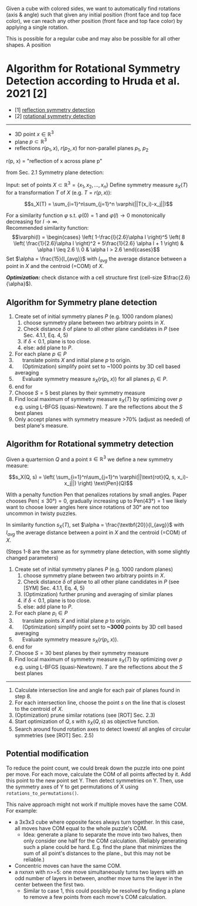 Given a cube with colored sides, we want to automatically find rotations (axis & angle) such that given any initial position (front face and top face color), we can reach any other position (front face and top face color) by applying a single rotation.

This is possible for a regular cube and may also be possible for all other shapes. A position 

# Algorithm for Rotational Symmetry Detection according to Hruda et al. 2021 [2]
- [1] [reflection symmetry detection](https://doi.org/10.1007/s00371-020-02034-w)  
- [2] [rotational symmetry detection](https://doi.org/10.1016/j.cagd.2022.102138)

---

- 3D point $x \in \mathbb{R}^3$
- plane $p \subset \mathbb{R}^3$
- reflections $r(p_1, x)$, $r(p_2, x)$ for non-parallel planes $p_1$, $p_2$

r(p, x) = "reflection of x across plane p"

from Sec. 2.1
Symmetry plane detection:

Input: set of points $X \subset \mathbb{R}^3 = \{x_1, x_2, ..., x_n\}$
Define symmetry measure $s_X(T)$ for a transformation $T$ of $X$ (e.g. $T=r(p,x)$):

$$s_X(T) = \sum_{i=1}^n\sum_{j=1}^n \varphi(||T(x_i)-x_j||)$$

For a similarity function $\varphi$ s.t. $\varphi(0)=1$ and $\varphi(l) \to 0$ monotonically decreasing for $l\to \infty$.  
Recommended similarity function:
$$\varphi(l) = \begin{cases}
\left( 1-\frac{l}{2.6}\alpha l \right)^5 \left( 8 \left( \frac{1}{2.6}\alpha l \right)^2 + 5\frac{1}{2.6} \alpha l + 1 \right) & \alpha l \leq 2.6 \\
0 & \alpha l > 2.6
\end{cases}$$
Set $\alpha = \frac{15}{l_{avg}}$ with $l_{avg}$ the average distance between a point in $X$ and the centroid (=COM) of $X$.
<!-- Set $\alpha \geq 2 \frac{2.6}{l_{min}}$ with $l_{min}$ the minimum distance between two points in $X$. -->

***Optimization:*** check distance with a cell structure first (cell-size $\frac{2.6}{\alpha}$).

## Algorithm for Symmetry plane detection
1. Create set of initial symmetry planes $P$ (e.g. 1000 random planes) 
   1. choose symmetry plane between two arbitrary points in $X$.
   2. Check distance $\delta$ of plane to all other plane candidates in $P$ (see Sec. 4.1.1, Eq. 4, 5)
   3. if $\delta < 0.1$, plane is too close.
   4. else: add plane to $P$.
2. For each plane $p \in P$
3. $\quad$ translate points $X$ and initial plane $p$ to origin.
4. $\quad$ (Optimization) simplify point set to ~1000 points by 3D cell based averaging
5. $\quad$ Evaluate symmetry measure $s_X(r(p_i, x))$ for all planes $p_i \in P$.
6. end for
7. Choose $S=5$ best planes by their symmetry measure
8. Find local maximum of symmetry measure $s_X(T)$ by optimizing over $p$ e.g. using L-BFGS (quasi-Newtown). $T$ are the reflections about the $S$ best planes
9. Only accept planes with symmetry measure >70% (adjust as needed) of best plane's measure.


## Algorithm for Rotational symmetry detection
Given a quarternion $Q$ and a point $s \in \mathbb{R}^3$ we define a new symmetry measure:

$$s_X(Q, s) = \left( \sum_{i=1}^n\sum_{j=1}^n \varphi(||\text{rot}(Q, s, x_i)-x_j||) \right) \text{Pen}(Q)$$

With a penalty function $\text{Pen}$ that penalizes rotations by small angles. Paper chooses $\text{Pen}(\leq 30°) = 0$, gradually increasing up to $\text{Pen}(43°)=1$ we likely want to choose lower angles here since rotations of 30° are not too uncommon in twisty puzzles.

In similarity function $s_X(T)$, set $\alpha = \frac{\textbf{20}}{l_{avg}}$ with $l_{avg}$ the average distance between a point in $X$ and the centroid (=COM) of $X$.

(Steps 1-8 are the same as for symmetry plane detection, with some slightly changed parameters)
1. Create set of initial symmetry planes $P$ (e.g. 1000 random planes) 
   1. choose symmetry plane between two arbitrary points in $X$.
   2. Check distance $\delta$ of plane to all other plane candidates in $P$ (see [SYM] Sec. 4.1.1, Eq. 4, 5)
   3. (Optimization) further pruning and averaging of similar planes
   4. if $\delta < 0.1$, plane is too close.
   5. else: add plane to $P$.
2. For each plane $p_i \in P$
3. $\quad$ translate points $X$ and initial plane $p$ to origin.
4. $\quad$ (Optimization) simplify point set to **~3000** points by 3D cell based averaging
5. $\quad$ Evaluate symmetry measure $s_X(r(p_i, x))$.
6. end for
7. Choose $S=30$ best planes by their symmetry measure
8. Find local maximum of symmetry measure $s_X(T)$ by optimizing over $p$ e.g. using L-BFGS (quasi-Newtown). $T$ are the reflections about the $S$ best planes
---
1.  Calculate intersection line and angle for each pair of planes found in step 8.
2.  For each intersection line, choose the point $s$ on the line that is closest to the centroid of $X$.
3.  (Optimization) prune similar rotations (see [ROT] Sec. 2.3)
4.  Start optimization of $Q, s$ with $s_X(Q, s)$ as objective function.
5.  Search around found rotation axes to detect lowest/ all angles of circular symmetries (see [ROT] Sec. 2.5)

## Potential modification

To reduce the point count, we could break down the puzzle into one point per move. For each move, calculate the COM of all points affected by it. Add this point to the new point set Y.
Then detect symmetries on Y. Then, use the symmetry axes of Y to get permutations of X using `rotations_to_permutations()`.

This naive approach might not work if multiple moves have the same COM. For example:
-  a 3x3x3 cube where opposite faces always turn together. In this case, all moves have COM equal to the whole puzzle's COM.
   -  Idea: generate a plane to separate the move into two halves, then only consider one half for the COM calculation. (Reliably generating such a plane could be hard. E.g. find the plane that minimizes the sum of all point's distances to the plane., but this may not be reliable.)
- Concentric moves can have the same COM.
- a nxnxn with n>=5: one move simultaneously turns two layers with an odd number of layers in between, another move turns the layer in the center between the first two.
  - Similar to case 1, this could possibly be resolved by finding a plane to remove a few points from each move's COM calculation.